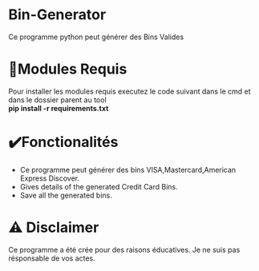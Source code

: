 # Bin-Generator
Ce programme python peut générer des Bins Valides

# 📎Modules Requis
Pour installer les modules requis executez le code suivant dans le cmd et dans le dossier parent au tool
<br/>
<b>pip install -r requirements.txt</b>

# ✔️Fonctionalités
* Ce programme peut générer des bins VISA,Mastercard,American Express Discover.
* Gives details of the generated Credit Card Bins.
* Save all the generated bins.

# ⚠️ Disclaimer
Ce programme a été crée pour des raisons éducatives. Je ne suis pas résponsable de vos actes.


